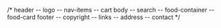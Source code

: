 
/* header
        -- logo
        -- nav-items
        -- cart
    body 
        -- search
        -- food-container
        -- food-card
    footer
        -- copyright
        -- links
        -- address
        -- contact
*/
